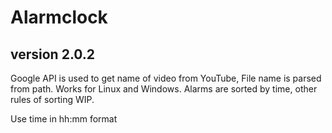 # Alarmclock

## version 2.0.2

Google API is used to get name of video from YouTube, File name is parsed from path. Works for Linux and Windows. Alarms are sorted by time, other rules of sorting WIP.

Use time in hh:mm format